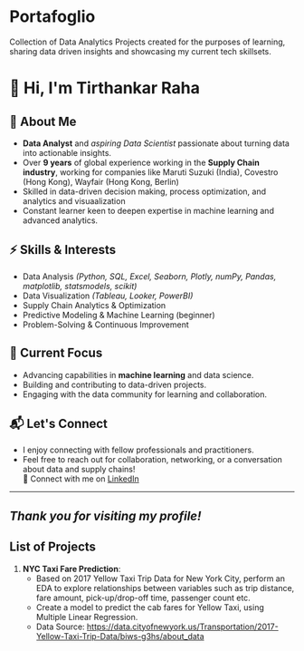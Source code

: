 # Portafoglio
Collection of Data Analytics Projects created for the purposes of learning, sharing data driven insights and showcasing my current tech skillsets.

# 👋 Hi, I'm Tirthankar Raha

## 📝 About Me

- **Data Analyst** and *aspiring Data Scientist* passionate about turning data into actionable insights.
- Over **9 years** of global experience working in the **Supply Chain industry**, working for companies like Maruti Suzuki (India), Covestro (Hong Kong), Wayfair (Hong Kong, Berlin) 
- Skilled in data-driven decision making, process optimization, and analytics and visuaalization
- Constant learner keen to deepen expertise in machine learning and advanced analytics.

## ⚡ Skills & Interests

- Data Analysis *(Python, SQL, Excel, Seaborn, Plotly, numPy, Pandas, matplotlib, statsmodels, scikit)*
- Data Visualization *(Tableau, Looker, PowerBI)*  
- Supply Chain Analytics & Optimization  
- Predictive Modeling & Machine Learning (beginner)  
- Problem-Solving & Continuous Improvement

## 🚀 Current Focus

- Advancing capabilities in **machine learning** and data science.
- Building and contributing to data-driven projects.
- Engaging with the data community for learning and collaboration.

## 📬 Let's Connect

- I enjoy connecting with fellow professionals and practitioners.
- Feel free to reach out for collaboration, networking, or a conversation about data and supply chains!  
🔗 Connect with me on [LinkedIn](https://www.linkedin.com/in/tirthankarraha)
---
*Thank you for visiting my profile!*
---

## List of Projects

1. **NYC Taxi Fare Prediction**:
   - Based on 2017 Yellow Taxi Trip Data for New York City, perform an EDA to explore relationships between variables such as trip distance, fare amount, pick-up/drop-off time, passenger count etc.
   - Create a model to predict the cab fares for Yellow Taxi, using Multiple Linear Regression.
   - Data Source: https://data.cityofnewyork.us/Transportation/2017-Yellow-Taxi-Trip-Data/biws-g3hs/about_data 

